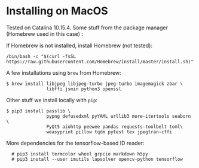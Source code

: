 <!--
__copyright__ = "Copyright (C) 2018 Andrew Rechnitzer"
__copyright__ = "Copyright (C) 2018-2020 Colin B. Macdonald"
__copyright__ = "Copyright (C) 2020 Victoria Schuster"
__license__ = "AGPL-3.0-or-later"
 -->

Installing on MacOS
===================

Tested on Catalina 10.15.4. Some stuff from the package manager (Homebrew used in this case) :

If Homebrew is not installed, install Homebrew (not tested):
```
/bin/bash -c "$(curl -fsSL https://raw.githubusercontent.com/Homebrew/install/master/install.sh)"
```

A few installations using `brew` from Homebrew:

```
$ brew install libjpeg libjpeg-turbo jpeg-turbo imagemagick zbar \
               libffi jsmin python3 openssl
```

Other stuff we install locally with `pip`:
```
$ pip3 install passlib \
               pypng defusedxml pyYAML urllib3 more-itertools seaborn \
               PyQt5 aiohttp peewee pandas requests-toolbelt toml\
               weasyprint pillow tqdm pytest tex jpegtran-cffi
```

More dependencies for the tensorflow-based ID reader:
```
  # pip3 install termcolor wheel grpcio markdown h5py
  # pip3 install --user imutils lapsolver opencv-python tensorflow
```
